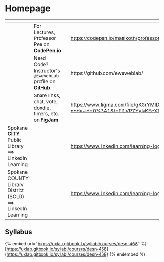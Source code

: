 # Homepage

<table data-view="cards"><thead><tr><th></th><th></th><th></th><th data-hidden data-card-target data-type="content-ref"></th><th data-hidden data-card-cover data-type="files"></th></tr></thead><tbody><tr><td></td><td>For Lectures, Professor Pen on <strong>CodePen.io</strong></td><td></td><td><a href="https://codepen.io/manikoth/professor/bGjKNaM">https://codepen.io/manikoth/professor/bGjKNaM</a></td><td><a href="broken-reference">Broken file</a></td></tr><tr><td></td><td>Need Code? Instructor's <code>@EwuWebLab</code> profile on <strong>GitHub</strong></td><td></td><td><a href="https://github.com/ewuweblab/">https://github.com/ewuweblab/</a></td><td><a href="broken-reference">Broken file</a></td></tr><tr><td></td><td>Share links, chat, vote, doodle, timers, etc. on <strong>FigJam</strong></td><td></td><td><a href="https://www.figma.com/file/gKGrYMlDG2RjqE3gLfUD5P/Web.Design(2)?node-id=0%3A1&#x26;t=Fl1VPZYyIsKEcXTb-1">https://www.figma.com/file/gKGrYMlDG2RjqE3gLfUD5P/Web.Design(2)?node-id=0%3A1&#x26;t=Fl1VPZYyIsKEcXTb-1</a></td><td><a href="broken-reference">Broken file</a></td></tr><tr><td>Spokane <strong>CITY</strong> Public Library ==> LinkedIn Learning</td><td></td><td></td><td><a href="https://www.linkedin.com/learning-login/go/spokanepubliclibrary">https://www.linkedin.com/learning-login/go/spokanepubliclibrary</a></td><td><a href="broken-reference">Broken file</a></td></tr><tr><td>Spokane COUNTY Library District (SCLD)  ==> LinkedIn Learning</td><td></td><td></td><td><a href="https://www.linkedin.com/learning-login/go/scld">https://www.linkedin.com/learning-login/go/scld</a></td><td><a href="broken-reference">Broken file</a></td></tr></tbody></table>

## Syllabus

{% embed url="https://uxlab.gitbook.io/syllabi/courses/desn-468" %}
[https://uxlab.gitbook.io/syllabi/courses/desn-468](https://uxlab.gitbook.io/syllabi/courses/desn-468)
{% endembed %}
